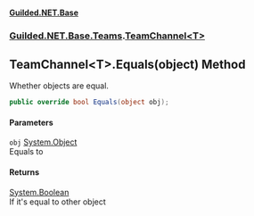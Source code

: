 
#### [Guilded.NET.Base](index 'index')
### [Guilded.NET.Base.Teams](index#Guilded_NET_Base_Teams 'Guilded.NET.Base.Teams').[TeamChannel&lt;T&gt;](TeamChannel_T_ 'Guilded.NET.Base.Teams.TeamChannel&lt;T&gt;')
## TeamChannel&lt;T&gt;.Equals(object) Method
Whether objects are equal.  
```csharp
public override bool Equals(object obj);
```

#### Parameters
<a name='Guilded_NET_Base_Teams_TeamChannel_T__Equals(object)_obj'></a>
`obj` [System.Object](https://docs.microsoft.com/en-us/dotnet/api/System.Object 'System.Object')  
Equals to
  

#### Returns
[System.Boolean](https://docs.microsoft.com/en-us/dotnet/api/System.Boolean 'System.Boolean')  
If it's equal to other object
